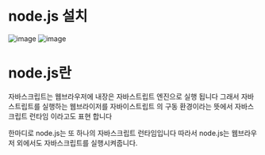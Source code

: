 # node.js 설치

![image](https://github.com/heoyounggyu/react_basic/assets/129017041/44f25ac6-00a1-463a-b4db-fe148b6ea67f)
![image](https://github.com/heoyounggyu/react_basic/assets/129017041/fea44e40-7003-4724-a610-f95f04826909)
# node.js란

자바스크립트는 웹브라우저에 내장은 자바스트립트 엔진으로 실행 됩니다 그래서 자바스트립트를 실행하는 웹브라이저를 자바이스트립트
의 구동 환경이라는 뜻에서 자바스크립트 런타임 이라고도 표현 합니다 

한마디로 node.js는  또 하나의 자바스크립트 런타임입니다 따라서 node.js는 웹브라우저 외에서도 자바스크립트를 실행시켜줍니다.



